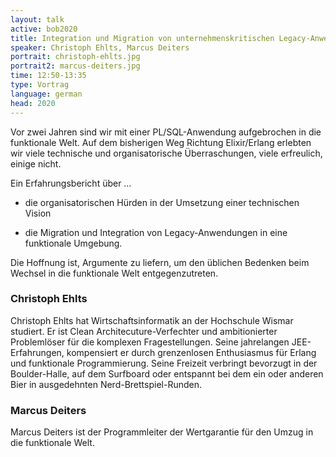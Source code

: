 ```yaml
---
layout: talk
active: bob2020
title: Integration und Migration von unternehmenskritischen Legacy-Anwendungen
speaker: Christoph Ehlts, Marcus Deiters
portrait: christoph-ehlts.jpg
portrait2: marcus-deiters.jpg
time: 12:50-13:35
type: Vortrag
language: german
head: 2020
---
```


Vor zwei Jahren sind wir mit einer PL/SQL-Anwendung aufgebrochen in
die funktionale Welt. Auf dem bisherigen Weg Richtung Elixir/Erlang
erlebten wir viele technische und organisatorische Überraschungen,
viele erfreulich, einige nicht.

Ein Erfahrungsbericht über …

- die organisatorischen Hürden in der Umsetzung einer technischen Vision

- die Migration und Integration von Legacy-Anwendungen in eine funktionale Umgebung.

Die Hoffnung ist, Argumente zu liefern, um den üblichen Bedenken beim
Wechsel in die funktionale Welt entgegenzutreten.

### Christoph Ehlts

Christoph Ehlts hat Wirtschaftsinformatik an der Hochschule Wismar
studiert. Er ist Clean Architecuture-Verfechter und ambitionierter
Problemlöser für die komplexen Fragestellungen. Seine jahrelangen
JEE-Erfahrungen, kompensiert er durch grenzenlosen Enthusiasmus für
Erlang und funktionale Programmierung.  Seine Freizeit verbringt
bevorzugt in der Boulder-Halle, auf dem Surfboard oder entspannt bei
dem ein oder anderen Bier in ausgedehnten Nerd-Brettspiel-Runden.

### Marcus Deiters

Marcus Deiters ist der Programmleiter der Wertgarantie für den Umzug
in die funktionale Welt.
